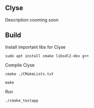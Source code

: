 Clyse
-------
Description cooming soon

Build
-------
Install important libs for Clyse
```console
sudo apt install cmake libsdl2-dev g++
```
Compile Clyse
```console
cmake ./CMakeLists.txt
```
```console
make
```
Run
```console
./cmake_testapp
```
